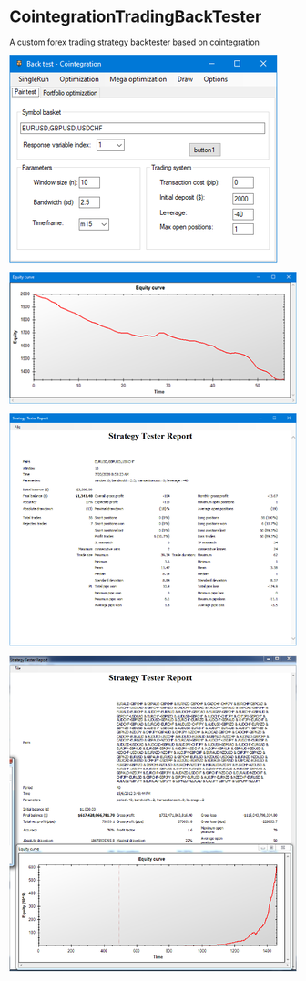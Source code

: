 # CointegrationTradingBackTester

A custom forex trading strategy backtester based on cointegration

![Screenshot](/Screenshots/1.png)

![Screenshot](/Screenshots/2.png)

![Screenshot](/Screenshots/3.png)

![Screenshot](/Screenshots/4.png)
